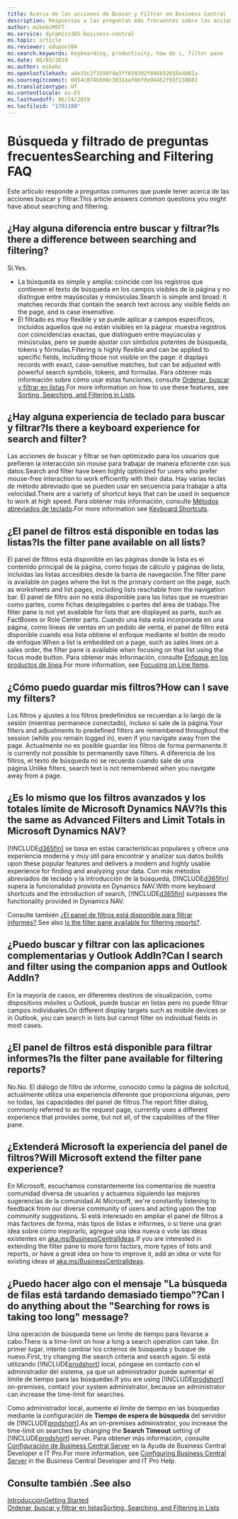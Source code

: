 ```yaml
---
title: Acerca de las acciones de Buscar y Filtrar en Business Central
description: Respuestas a las preguntas más frecuentes sobre las acciones de Buscar y Filtrar.
author: mikebcMSFT
ms.service: dynamics365-business-central
ms.topic: article
ms.reviewer: edupont04
ms.search.keywords: keyboarding, productivity, how do i, filter pane
ms.date: 06/03/2019
ms.author: mikebc
ms.openlocfilehash: a4e33c2f1598f4e3ff659302f046b32656edb81a
ms.sourcegitcommit: 0854c074b500c3031eaf86fde9d452f93f238081
ms.translationtype: HT
ms.contentlocale: es-ES
ms.lasthandoff: 06/24/2019
ms.locfileid: "1701180"
---
```

# <a name="searching-and-filtering-faq"></a><span data-ttu-id="c0687-103">Búsqueda y filtrado de preguntas frecuentes</span><span class="sxs-lookup"><span data-stu-id="c0687-103">Searching and Filtering FAQ</span></span>
<span data-ttu-id="c0687-104">Este artículo responde a preguntas comunes que puede tener acerca de las acciones buscar y filtrar.</span><span class="sxs-lookup"><span data-stu-id="c0687-104">This article answers common questions you might have about searching and filtering.</span></span>

## <a name="is-there-a-difference-between-searching-and-filtering"></a><span data-ttu-id="c0687-105">¿Hay alguna diferencia entre buscar y filtrar?</span><span class="sxs-lookup"><span data-stu-id="c0687-105">Is there a difference between searching and filtering?</span></span>
<span data-ttu-id="c0687-106">Sí.</span><span class="sxs-lookup"><span data-stu-id="c0687-106">Yes.</span></span>
- <span data-ttu-id="c0687-107">La búsqueda es simple y amplia: coincide con los registros que contienen el texto de búsqueda en los campos visibles de la página y no distingue entre mayúsculas y minúsculas.</span><span class="sxs-lookup"><span data-stu-id="c0687-107">Search is simple and broad: it matches records that contain the search text across any visible fields on the page, and is case insensitive.</span></span>
- <span data-ttu-id="c0687-108">El filtrado es muy flexible y se puede aplicar a campos específicos, incluidos aquellos que no están visibles en la página: muestra registros con coincidencias exactas, que distinguen entre mayúsculas y minúsculas, pero se puede ajustar con símbolos potentes de búsqueda, tokens y fórmulas.</span><span class="sxs-lookup"><span data-stu-id="c0687-108">Filtering is highly flexible and can be applied to specific fields, including those not visible on the page: it displays records with exact, case-sensitive matches, but can be adjusted with powerful search symbols, tokens, and formulas.</span></span> <span data-ttu-id="c0687-109">Para obtener más información sobre cómo usar estas funciones, consulte [Ordenar, buscar y filtrar en listas](ui-enter-criteria-filters.md).</span><span class="sxs-lookup"><span data-stu-id="c0687-109">For more information on how to use these features, see [Sorting, Searching, and Filtering in Lists](ui-enter-criteria-filters.md).</span></span>

## <a name="is-there-a-keyboard-experience-for-search-and-filter"></a><span data-ttu-id="c0687-110">¿Hay alguna experiencia de teclado para buscar y filtrar?</span><span class="sxs-lookup"><span data-stu-id="c0687-110">Is there a keyboard experience for search and filter?</span></span>
<span data-ttu-id="c0687-111">Las acciones de buscar y filtrar se han optimizado para los usuarios que prefieren la interacción sin mouse para trabajar de manera eficiente con sus datos.</span><span class="sxs-lookup"><span data-stu-id="c0687-111">Search and filter have been highly optimized for users who prefer mouse-free interaction to work efficiently with their data.</span></span> <span data-ttu-id="c0687-112">Hay varias teclas de método abreviado que se pueden usar en secuencia para trabajar a alta velocidad.</span><span class="sxs-lookup"><span data-stu-id="c0687-112">There are a variety of shortcut keys that can be used in sequence to work at high speed.</span></span> <span data-ttu-id="c0687-113">Para obtener más información, consulte [Métodos abreviados de teclado](keyboard-shortcuts.md#KeyboardFilter).</span><span class="sxs-lookup"><span data-stu-id="c0687-113">For more information see [Keyboard Shortcuts](keyboard-shortcuts.md#KeyboardFilter).</span></span>

## <a name="is-the-filter-pane-available-on-all-lists"></a><span data-ttu-id="c0687-114">¿El panel de filtros está disponible en todas las listas?</span><span class="sxs-lookup"><span data-stu-id="c0687-114">Is the filter pane available on all lists?</span></span>
<span data-ttu-id="c0687-115">El panel de filtros está disponible en las páginas donde la lista es el contenido principal de la página, como hojas de cálculo y páginas de lista, incluidas las listas accesibles desde la barra de navegación.</span><span class="sxs-lookup"><span data-stu-id="c0687-115">The filter pane is available on pages where the list is the primary content on the page, such as worksheets and list pages, including lists reachable from the navigation bar.</span></span> <span data-ttu-id="c0687-116">El panel de filtro aún no está disponible para las listas que se muestran como partes, como fichas desplegables o partes del área de trabajo.</span><span class="sxs-lookup"><span data-stu-id="c0687-116">The filter pane is not yet available for lists that are displayed as parts, such as FactBoxes or Role Center parts.</span></span> <span data-ttu-id="c0687-117">Cuando una lista está incorporada en una página, como líneas de ventas en un pedido de venta, el panel de filtro está disponible cuando esa lista obtiene el enfoque mediante el botón de modo de enfoque.</span><span class="sxs-lookup"><span data-stu-id="c0687-117">When a list is embedded on a page, such as sales lines on a sales order, the filter pane is available when focusing on that list using the focus mode button.</span></span> <span data-ttu-id="c0687-118">Para obtener más información, consulte [Enfoque en los productos de línea](ui-enter-data.md#Focus).</span><span class="sxs-lookup"><span data-stu-id="c0687-118">For more information, see [Focusing on Line Items](ui-enter-data.md#Focus).</span></span>

## <a name="how-can-i-save-my-filters"></a><span data-ttu-id="c0687-119">¿Cómo puedo guardar mis filtros?</span><span class="sxs-lookup"><span data-stu-id="c0687-119">How can I save my filters?</span></span>

<span data-ttu-id="c0687-120">Los filtros y ajustes a los filtros predefinidos se recuerdan a lo largo de la sesión (mientras permanece conectado), incluso si sale de la página.</span><span class="sxs-lookup"><span data-stu-id="c0687-120">Your filters and adjustments to predefined filters are remembered throughout the session (while you remain logged in), even if you navigate away from the page.</span></span> <span data-ttu-id="c0687-121">Actualmente no es posible guardar los filtros de forma permanente.</span><span class="sxs-lookup"><span data-stu-id="c0687-121">It is currently not possible to permanently save filters.</span></span> <span data-ttu-id="c0687-122">A diferencia de los filtros, el texto de búsqueda no se recuerda cuando sale de una página.</span><span class="sxs-lookup"><span data-stu-id="c0687-122">Unlike filters, search text is not remembered when you navigate away from a page.</span></span>

## <a name="is-this-the-same-as-advanced-filters-and-limit-totals-in-microsoft-dynamics-nav"></a><span data-ttu-id="c0687-123">¿Es lo mismo que los filtros avanzados y los totales límite de Microsoft Dynamics NAV?</span><span class="sxs-lookup"><span data-stu-id="c0687-123">Is this the same as Advanced Filters and Limit Totals in Microsoft Dynamics NAV?</span></span>

[!INCLUDE[d365fin](includes/d365fin_md.md)] <span data-ttu-id="c0687-124">se basa en estas características populares y ofrece una experiencia moderna y muy útil para encontrar y analizar sus datos.</span><span class="sxs-lookup"><span data-stu-id="c0687-124">builds upon these popular features and delivers a modern and highly usable experience for finding and analyzing your data.</span></span> <span data-ttu-id="c0687-125">Con más métodos abreviados de teclado y la introducción de la búsqueda, [!INCLUDE[d365fin](includes/d365fin_md.md)] supera la funcionalidad provista en Dynamics NAV.</span><span class="sxs-lookup"><span data-stu-id="c0687-125">With more keyboard shortcuts and the introduction of search, [!INCLUDE[d365fin](includes/d365fin_md.md)] surpasses the functionality provided in Dynamics NAV.</span></span>  

<span data-ttu-id="c0687-126">Consulte también [¿El panel de filtros está disponible para filtrar informes?](#is-the-filter-pane-available-for-filtering-reports).</span><span class="sxs-lookup"><span data-stu-id="c0687-126">See also [Is the filter pane available for filtering reports?](#is-the-filter-pane-available-for-filtering-reports).</span></span>  

## <a name="can-i-search-and-filter-using-the-companion-apps-and-outlook-addin"></a><span data-ttu-id="c0687-127">¿Puedo buscar y filtrar con las aplicaciones complementarias y Outlook AddIn?</span><span class="sxs-lookup"><span data-stu-id="c0687-127">Can I search and filter using the companion apps and Outlook AddIn?</span></span>
<span data-ttu-id="c0687-128">En la mayoría de casos, en diferentes destinos de visualización, como dispositivos móviles u Outlook, puede buscar en listas pero no puede filtrar campos individuales.</span><span class="sxs-lookup"><span data-stu-id="c0687-128">On different display targets such as mobile devices or in Outlook, you can search in lists but cannot filter on individual fields in most cases.</span></span>

## <a name="is-the-filter-pane-available-for-filtering-reports"></a><span data-ttu-id="c0687-129">¿El panel de filtros está disponible para filtrar informes?</span><span class="sxs-lookup"><span data-stu-id="c0687-129">Is the filter pane available for filtering reports?</span></span>
<span data-ttu-id="c0687-130">No.</span><span class="sxs-lookup"><span data-stu-id="c0687-130">No.</span></span> <span data-ttu-id="c0687-131">El diálogo de filtro de informe, conocido como la página de solicitud, actualmente utiliza una experiencia diferente que proporciona algunas, pero no todas, las capacidades del panel de filtros.</span><span class="sxs-lookup"><span data-stu-id="c0687-131">The report filter dialog, commonly referred to as the request page, currently uses a different experience that provides some, but not all, of the capabilities of the filter pane.</span></span>

## <a name="will-microsoft-extend-the-filter-pane-experience"></a><span data-ttu-id="c0687-132">¿Extenderá Microsoft la experiencia del panel de filtros?</span><span class="sxs-lookup"><span data-stu-id="c0687-132">Will Microsoft extend the filter pane experience?</span></span>
<span data-ttu-id="c0687-133">En Microsoft, escuchamos constantemente los comentarios de nuestra comunidad diversa de usuarios y actuamos siguiendo las mejores sugerencias de la comunidad.</span><span class="sxs-lookup"><span data-stu-id="c0687-133">At Microsoft, we're constantly listening to feedback from our diverse community of users and acting upon the top community suggestions.</span></span> <span data-ttu-id="c0687-134">Si está interesado en ampliar el panel de filtros a más factores de forma, más tipos de listas e informes, o si tiene una gran idea sobre cómo mejorarlo, agregue una idea nueva o vote las ideas existentes en [aka.ms/BusinessCentralIdeas](https://aka.ms/businesscentralideas).</span><span class="sxs-lookup"><span data-stu-id="c0687-134">If you are interested in extending the filter pane to more form factors, more types of lists and reports, or have a great idea on how to improve it, add an idea or vote for existing ideas at [aka.ms/BusinessCentralIdeas](https://aka.ms/businesscentralideas).</span></span>

## <a name="can-i-do-anything-about-the-searching-for-rows-is-taking-too-long-message"></a><span data-ttu-id="c0687-135">¿Puedo hacer algo con el mensaje "La búsqueda de filas está tardando demasiado tiempo"?</span><span class="sxs-lookup"><span data-stu-id="c0687-135">Can I do anything about the "Searching for rows is taking too long" message?</span></span>

<span data-ttu-id="c0687-136">Una operación de búsqueda tiene un límite de tiempo para llevarse a cabo.</span><span class="sxs-lookup"><span data-stu-id="c0687-136">There is a time-limit on how a long a search operation can take.</span></span> <span data-ttu-id="c0687-137">En primer lugar, intente cambiar los criterios de búsqueda y busque de nuevo.</span><span class="sxs-lookup"><span data-stu-id="c0687-137">First, try changing the search criteria and search again.</span></span> <span data-ttu-id="c0687-138">Si está utilizando [!INCLUDE[prodshort](includes/prodshort.md)] local, póngase en contacto con el administrador del sistema, ya que un administrador puede aumentar el límite de tiempo para las búsquedas.</span><span class="sxs-lookup"><span data-stu-id="c0687-138">If you are using [!INCLUDE[prodshort](includes/prodshort.md)] on-premises, contact your system administrator, because an administrator can increase the time-limit for searches.</span></span>

<span data-ttu-id="c0687-139">Como administrador local, aumente el límite de tiempo en las búsquedas mediante la configuración de **Tiempo de espera de búsqueda** del servidor de [!INCLUDE[prodshort](includes/prodshort.md)].</span><span class="sxs-lookup"><span data-stu-id="c0687-139">As an on-premises administrator, you increase the time-limit on searches by changing the **Search Timeout** setting of [!INCLUDE[prodshort](includes/prodshort.md)] server.</span></span> <span data-ttu-id="c0687-140">Para obtener más información, consulte [Configuración de Business Central Server](https://docs.microsoft.com/en-us/dynamics365/business-central/dev-itpro/administration/configure-server-instance?#Database) en la Ayuda de Business Central Developer e IT Pro.</span><span class="sxs-lookup"><span data-stu-id="c0687-140">For more information, see [Configuring Business Central Server](https://docs.microsoft.com/en-us/dynamics365/business-central/dev-itpro/administration/configure-server-instance?#Database) in the Business Central Developer and IT Pro Help.</span></span>

## <a name="see-also"></a><span data-ttu-id="c0687-141">Consulte también .</span><span class="sxs-lookup"><span data-stu-id="c0687-141">See also</span></span>

[<span data-ttu-id="c0687-142">Introducción</span><span class="sxs-lookup"><span data-stu-id="c0687-142">Getting Started</span></span>](product-get-started.md)  
[<span data-ttu-id="c0687-143">Ordenar, buscar y filtrar en listas</span><span class="sxs-lookup"><span data-stu-id="c0687-143">Sorting, Searching, and Filtering in Lists</span></span>](ui-enter-criteria-filters.md)  
